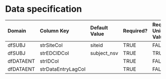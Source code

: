 # Data specification

|**Domain** |**Column Key**     |**Default Value** |**Required?** |**Require Unique Values?** |
|:----------|:------------------|:-----------------|:-------------|:--------------------------|
|dfSUBJ     |strSiteCol         |siteid            |TRUE          |FALSE                      |
|dfSUBJ     |strEDCIDCol        |subject_nsv       |TRUE          |TRUE                       |
|dfDATAENT  |strIDCol           |                  |TRUE          |FALSE                      |
|dfDATAENT  |strDataEntryLagCol |                  |TRUE          |FALSE                      |
